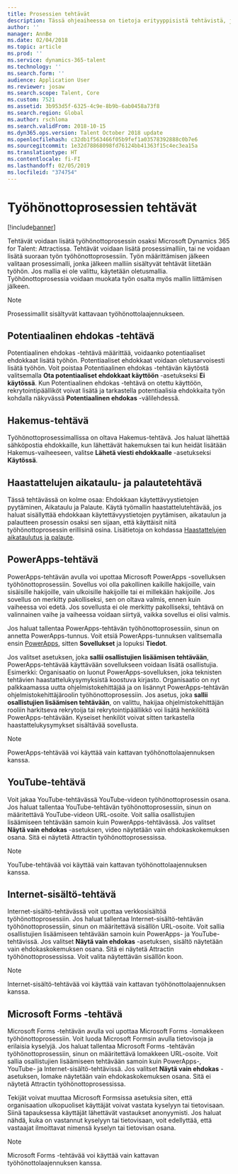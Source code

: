 ```yaml
---
title: Prosessien tehtävät
description: Tässä ohjeaiheessa on tietoja erityyppisistä tehtävistä, joita voidaan käyttää työhönottoprosessissa.
author: ''
manager: AnnBe
ms.date: 02/04/2018
ms.topic: article
ms.prod: ''
ms.service: dynamics-365-talent
ms.technology: ''
ms.search.form: ''
audience: Application User
ms.reviewer: josaw
ms.search.scope: Talent, Core
ms.custom: 7521
ms.assetid: 3b953d5f-6325-4c9e-8b9b-6ab0458a73f8
ms.search.region: Global
ms.author: rschloma
ms.search.validFrom: 2018-10-15
ms.dyn365.ops.version: Talent October 2018 update
ms.openlocfilehash: c32db1f563466f05b9fef1a03578392888c0b7e6
ms.sourcegitcommit: 1e32d78868098fd76124bb41363f15c4ec3ea15a
ms.translationtype: HT
ms.contentlocale: fi-FI
ms.lasthandoff: 02/05/2019
ms.locfileid: "374754"
---
```

# <a name="activities-in-the-hiring-processes"></a>Työhönottoprosessien tehtävät

[!include[banner](../includes/banner.md)]

Tehtävät voidaan lisätä työhönottoprosessin osaksi Microsoft Dynamics 365 for Talent: Attractissa. Tehtävät voidaan lisätä prosessimalliin, tai ne voidaan lisätä suoraan työn työhönottoprosessiin. Työn määrittämisen jälkeen valitaan prosessimalli, jonka jälkeen malliin sisältyvät tehtävät liitetään työhön. Jos mallia ei ole valittu, käytetään oletusmallia. Työhönottoprosessia voidaan muokata työn osalta myös mallin liittämisen jälkeen.

> [!NOTE] 
> Prosessimallit sisältyvät kattavaan työhönottolaajennukseen.

## <a name="prospect-activity"></a>Potentiaalinen ehdokas -tehtävä

Potentiaalinen ehdokas -tehtävä määrittää, voidaanko potentiaaliset ehdokkaat lisätä työhön. Potentiaaliset ehdokkaat voidaan oletusarvoisesti lisätä työhön. Voit poistaa Potentiaalinen ehdokas -tehtävän käytöstä valitsemalla **Ota potentiaaliset ehdokkaat käyttöön** -asetukseksi **Ei käytössä**. Kun Potentiaalinen ehdokas -tehtävä on otettu käyttöön, rekrytointipäälliköt voivat lisätä ja tarkastella potentiaalisia ehdokkaita työn kohdalla näkyvässä **Potentiaalinen ehdokas** -välilehdessä.

## <a name="application-activity"></a>Hakemus-tehtävä

Työhönottoprosessimallissa on oltava Hakemus-tehtävä. Jos haluat lähettää sähköpostia ehdokkaille, kun lähettävät hakemuksen tai kun heidät lisätään Hakemus-vaiheeseen, valitse **Lähetä viesti ehdokkaalle** -asetukseksi **Käytössä**.

## <a name="interview-schedule-and-feedback-activity"></a>Haastattelujen aikataulu- ja palautetehtävä

Tässä tehtävässä on kolme osaa: Ehdokkaan käytettävyystietojen pyytäminen, Aikataulu ja Palaute. Käytä työmallin haastattelutehtävää, jos haluat sisällyttää ehdokkaan käytettävyystietojen pyytämisen, aikataulun ja palautteen prosessin osaksi sen sijaan, että käyttäisit niitä työhönottoprosessin erillisinä osina. Lisätietoja on kohdassa [Haastattelujen aikataulutus ja palaute](interview-scheduling-feedback.md).

## <a name="powerapps-activity"></a>PowerApps-tehtävä

PowerApps-tehtävän avulla voi upottaa Microsoft PowerApps -sovelluksen työhönottoprosessiin. Sovellus voi olla pakollinen kaikille hakijoille, vain sisäisille hakijoille, vain ulkoisille hakijoille tai ei millekään hakijoille. Jos sovellus on merkitty pakolliseksi, sen on oltava valmis, ennen kuin vaiheessa voi edetä. Jos sovellusta ei ole merkitty pakolliseksi, tehtävä on valinnainen vaihe ja vaiheessa voidaan siirtyä, vaikka sovellus ei olisi valmis.

Jos haluat tallentaa PowerApps-tehtävän työhönottoprosessiin, sinun on annetta PowerApps-tunnus. Voit etsiä PowerApps-tunnuksen valitsemalla ensin [PowerApps](https://web.powerapps.com), sitten **Sovellukset** ja lopuksi **Tiedot**.

Jos valitset asetuksen, joka **sallii osallistujien lisäämisen tehtävään**, PowerApps-tehtävää käyttävään sovellukseen voidaan lisätä osallistujia. Esimerkki: Organisaatio on luonut PowerApps-sovelluksen, joka teknisten tehtävien haastattelukysymyksistä koostuva kirjasto. Organisaatio on nyt palkkaamassa uutta ohjelmistokehittäjää ja on lisännyt PowerApps-tehtävän ohjelmistokehittäjäroolin työhönottoprosessiin. Jos asetus, joka **sallii osallistujien lisäämisen tehtävään**, on valittu, hakijaa ohjelmistokehittäjän rooliin harkitseva rekrytoija tai rekrytointipäällikkö voi lisätä henkilöitä PowerApps-tehtävään. Kyseiset henkilöt voivat sitten tarkastella haastattelukysymykset sisältävää sovellusta.

> [!NOTE]
> PowerApps-tehtävää voi käyttää vain kattavan työhönottolaajennuksen kanssa.

## <a name="youtube-activity"></a>YouTube-tehtävä

Voit jakaa YouTube-tehtävässä YouTube-videon työhönottoprosessin osana. Jos haluat tallentaa YouTube-tehtävän työhönottoprosessiin, sinun on määritettävä YouTube-videon URL-osoite. Voit sallia osallistujien lisäämiseen tehtävään samoin kuin PowerApps-tehtävässä. Jos valitset **Näytä vain ehdokas** -asetuksen, video näytetään vain ehdokaskokemuksen osana. Sitä ei näytetä Attractin työhönottoprosessissa.

> [!NOTE]
> YouTube-tehtävää voi käyttää vain kattavan työhönottolaajennuksen kanssa.

## <a name="web-content-activity"></a>Internet-sisältö-tehtävä

Internet-sisältö-tehtävässä voit upottaa verkkosisältöä työhönottoprosessiin. Jos haluat tallentaa Internet-sisältö-tehtävän työhönottoprosessiin, sinun on määritettävä sisällön URL-osoite. Voit sallia osallistujien lisäämiseen tehtävään samoin kuin PowerApps- ja YouTube-tehtävissä. Jos valitset **Näytä vain ehdokas** -asetuksen, sisältö näytetään vain ehdokaskokemuksen osana. Sitä ei näytetä Attractin työhönottoprosessissa. Voit valita näytettävän sisällön koon.

> [!NOTE]
> Internet-sisältö-tehtävää voi käyttää vain kattavan työhönottolaajennuksen kanssa.

## <a name="microsoft-forms-activity"></a>Microsoft Forms -tehtävä

Microsoft Forms -tehtävän avulla voi upottaa Microsoft Forms -lomakkeen työhönottoprosessiin. Voit luoda Microsoft Formsin avulla tietovisoja ja erilaisia kyselyjä. Jos haluat tallentaa Microsoft Forms -tehtävän työhönottoprosessiin, sinun on määritettävä lomakkeen URL-osoite. Voit sallia osallistujien lisäämiseen tehtävään samoin kuin PowerApps-, YouTube- ja Internet-sisältö-tehtävissä. Jos valitset **Näytä vain ehdokas** -asetuksen, lomake näytetään vain ehdokaskokemuksen osana. Sitä ei näytetä Attractin työhönottoprosessissa.

Tekijät voivat muuttaa Microsoft Formsissa asetuksia siten, että organisaation ulkopuoliset käyttäjät voivat vastata kyselyyn tai tietovisaan. Siinä tapauksessa käyttäjät lähettävät vastaukset anonyymisti. Jos haluat nähdä, kuka on vastannut kyselyyn tai tietovisaan, voit edellyttää, että vastaajat ilmoittavat nimensä kyselyn tai tietovisan osana.

> [!NOTE]
> Microsoft Forms -tehtävää voi käyttää vain kattavan työhönottolaajennuksen kanssa.
